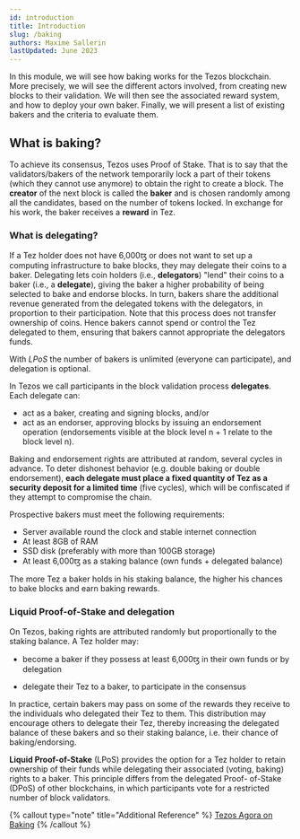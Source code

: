 ```yaml
---
id: introduction
title: Introduction
slug: /baking
authors: Maxime Sallerin
lastUpdated: June 2023
---
```


In this module, we will see how baking works for the Tezos blockchain. More precisely, we will see the different actors involved, from creating new blocks to their validation. We will then see the associated reward system, and how to deploy your own baker. Finally, we will present a list of existing bakers and the criteria to evaluate them.

## What is baking?

To achieve its consensus, Tezos uses Proof of Stake. That is to say that the validators/bakers of the network temporarily lock a part of their tokens (which they cannot use anymore) to obtain the right to create a block. The **creator** of the next block is called the **baker** and is chosen randomly among all the candidates, based on the number of tokens locked. In exchange for his work, the baker receives a **reward** in Tez.

### What is delegating?

If a Tez holder does not have 6,000ꜩ or does not want to set up a computing infrastructure to bake blocks, they may delegate their coins to a baker. Delegating lets coin holders (i.e., **delegators**) "lend" their coins to a baker (i.e., a **delegate**), giving the baker a higher probability of being selected to bake and endorse blocks. In turn, bakers share the additional revenue generated from the delegated tokens with the delegators, in proportion to their participation. Note that this process does not transfer ownership of coins. Hence bakers cannot spend or control the Tez delegated to them, ensuring that bakers cannot appropriate the delegators funds.

With _LPoS_ the number of bakers is unlimited (everyone can participate), and delegation is optional.

In Tezos we call participants in the block validation process **delegates**. Each delegate can:

- act as a baker, creating and signing blocks, and/or
- act as an endorser, approving blocks by issuing an endorsement operation (endorsements visible at the
block level n + 1 relate to the block level n).

Baking and endorsement rights are attributed at random, several cycles in advance. To deter dishonest
behavior (e.g. double baking or double endorsement), **each delegate must place a fixed quantity of Tez
as a security deposit for a limited time** (five cycles), which will be confiscated if they attempt to
compromise the chain.

Prospective bakers must meet the following requirements:

- Server available round the clock and stable internet connection
- At least 8GB of RAM
- SSD disk (preferably with more than 100GB storage)
- At least 6,000ꜩ as a staking balance (own funds + delegated balance)

The more Tez a baker holds in his staking balance, the higher his chances to bake blocks and earn baking rewards.

### Liquid Proof-of-Stake and delegation

On Tezos, baking rights are attributed randomly but proportionally to the staking balance. A Tez holder may:

- become a baker if they possess at least 6,000ꜩ in their own funds or by delegation

- delegate their Tez to a baker, to participate in the consensus

In practice, certain bakers may pass on some of the rewards they receive to the individuals who delegated
their Tez to them. This distribution may encourage others to delegate their Tez, thereby increasing the
delegated balance of these bakers and so their staking balance, i.e. their chance of baking/endorsing.

**Liquid Proof-of-Stake** (LPoS) provides the option for a Tez holder to retain ownership of their funds while
delegating their associated (voting, baking) rights to a baker. This principle differs from the delegated Proof-
of-Stake (DPoS) of other blockchains, in which participants vote for a restricted number of block validators.


{% callout type="note" title="Additional Reference" %}
[Tezos Agora on Baking](https://wiki.tezosagora.org/learn/baking)
{% /callout %}

